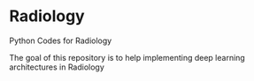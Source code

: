 # Radiology
Python Codes for Radiology

The goal of this repository is to help implementing deep learning architectures in Radiology
